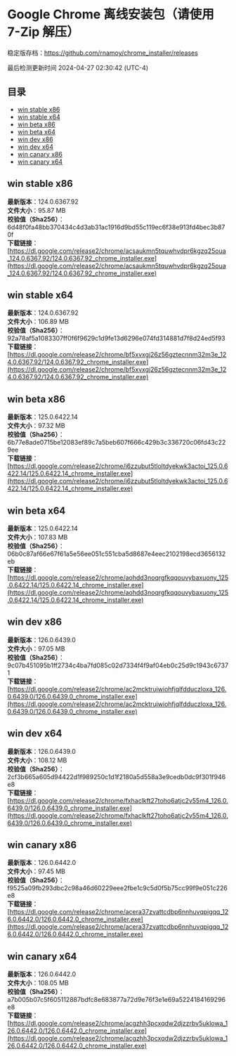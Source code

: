 # Google Chrome 离线安装包（请使用 7-Zip 解压）
稳定版存档：<https://github.com/rnamoy/chrome_installer/releases>

最后检测更新时间
2024-04-27 02:30:42 (UTC-4)


## 目录
* [win stable x86](https://github.com/rnamoy/chrome_installer?tab=readme-ov-file#win-stable-x86)
* [win stable x64](https://github.com/rnamoy/chrome_installer?tab=readme-ov-file#win-stable-x64)
* [win beta x86](https://github.com/rnamoy/chrome_installer?tab=readme-ov-file#win-beta-x86)
* [win beta x64](https://github.com/rnamoy/chrome_installer?tab=readme-ov-file#win-beta-x64)
* [win dev x86](https://github.com/rnamoy/chrome_installer?tab=readme-ov-file#win-dev-x86)
* [win dev x64](https://github.com/rnamoy/chrome_installer?tab=readme-ov-file#win-dev-x64)
* [win canary x86](https://github.com/rnamoy/chrome_installer?tab=readme-ov-file#win-canary-x86)
* [win canary x64](https://github.com/rnamoy/chrome_installer?tab=readme-ov-file#win-canary-x64)

## win stable x86
**最新版本**：124.0.6367.92  
**文件大小**：95.87 MB  
**校验值（Sha256）**：6d48f0fa48bb370434c4d3ab31ac1916d9bd55c119ec6f38e913fd4bec3b870f  
**下载链接**：[https://dl.google.com/release2/chrome/acsaukmn5tquwhvdpr6kgzq25oua_124.0.6367.92/124.0.6367.92_chrome_installer.exe](https://dl.google.com/release2/chrome/acsaukmn5tquwhvdpr6kgzq25oua_124.0.6367.92/124.0.6367.92_chrome_installer.exe)  

## win stable x64
**最新版本**：124.0.6367.92  
**文件大小**：106.89 MB  
**校验值（Sha256）**：92a78af5a1083307ff0f6f9629c1d9fe13d6296e074fd314881d7f8d24ed5f93  
**下载链接**：[https://dl.google.com/release2/chrome/bf5xvxgj26z56gztecnnm32m3e_124.0.6367.92/124.0.6367.92_chrome_installer.exe](https://dl.google.com/release2/chrome/bf5xvxgj26z56gztecnnm32m3e_124.0.6367.92/124.0.6367.92_chrome_installer.exe)  

## win beta x86
**最新版本**：125.0.6422.14  
**文件大小**：97.32 MB  
**校验值（Sha256）**：6b77e8ade0715be12083ef89c7a5beb607f666c429b3c336720c06fd43c229ee  
**下载链接**：[https://dl.google.com/release2/chrome/i6zzubut5tloltdyekwk3actoi_125.0.6422.14/125.0.6422.14_chrome_installer.exe](https://dl.google.com/release2/chrome/i6zzubut5tloltdyekwk3actoi_125.0.6422.14/125.0.6422.14_chrome_installer.exe)  

## win beta x64
**最新版本**：125.0.6422.14  
**文件大小**：107.83 MB  
**校验值（Sha256）**：06b0c87af66e67f61a5e56ee051c551cba5d8687e4eec2102198ecd3656132eb  
**下载链接**：[https://dl.google.com/release2/chrome/aohdd3noqrgfkqqouvybaxuony_125.0.6422.14/125.0.6422.14_chrome_installer.exe](https://dl.google.com/release2/chrome/aohdd3noqrgfkqqouvybaxuony_125.0.6422.14/125.0.6422.14_chrome_installer.exe)  

## win dev x86
**最新版本**：126.0.6439.0  
**文件大小**：97.05 MB  
**校验值（Sha256）**：9c07b451095b1ff2734c4ba7fd085c02d7334f4f9af04eb0c25d9c1943c67371  
**下载链接**：[https://dl.google.com/release2/chrome/ac2mcktrujwiohfjqlfdduczloxa_126.0.6439.0/126.0.6439.0_chrome_installer.exe](https://dl.google.com/release2/chrome/ac2mcktrujwiohfjqlfdduczloxa_126.0.6439.0/126.0.6439.0_chrome_installer.exe)  

## win dev x64
**最新版本**：126.0.6439.0  
**文件大小**：108.12 MB  
**校验值（Sha256）**：2cf3b665a605d94422d1f989250c1d1f2180a5d558a3e9cedb0dc9f301f946e8  
**下载链接**：[https://dl.google.com/release2/chrome/fxhaclkft27toho6atjc2v55m4_126.0.6439.0/126.0.6439.0_chrome_installer.exe](https://dl.google.com/release2/chrome/fxhaclkft27toho6atjc2v55m4_126.0.6439.0/126.0.6439.0_chrome_installer.exe)  

## win canary x86
**最新版本**：126.0.6442.0  
**文件大小**：97.45 MB  
**校验值（Sha256）**：f9525a09fb293dbc2c98a46d60229eee2fbe1c9c5d0f5b75cc99f9e051c226e8  
**下载链接**：[https://dl.google.com/release2/chrome/acera37zvattcdbp6nnhuvqpigqq_126.0.6442.0/126.0.6442.0_chrome_installer.exe](https://dl.google.com/release2/chrome/acera37zvattcdbp6nnhuvqpigqq_126.0.6442.0/126.0.6442.0_chrome_installer.exe)  

## win canary x64
**最新版本**：126.0.6442.0  
**文件大小**：108.05 MB  
**校验值（Sha256）**：a7b005b07c5f605112887bdfc8e683877a72d9e76f3e1e69a5224184169296e8  
**下载链接**：[https://dl.google.com/release2/chrome/acgzhh3pcxqdw2djzzrbv5uklowa_126.0.6442.0/126.0.6442.0_chrome_installer.exe](https://dl.google.com/release2/chrome/acgzhh3pcxqdw2djzzrbv5uklowa_126.0.6442.0/126.0.6442.0_chrome_installer.exe)  

